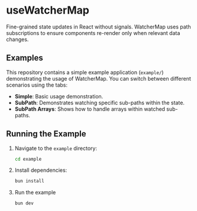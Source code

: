# useWatcherMap

Fine-grained state updates in React without signals. WatcherMap uses path subscriptions to ensure components re-render only when relevant data changes.

## Examples

This repository contains a simple example application (`example/`) demonstrating the usage of WatcherMap. You can switch between different scenarios using the tabs:

-   **Simple**: Basic usage demonstration.
-   **SubPath**: Demonstrates watching specific sub-paths within the state.
-   **SubPath Arrays**: Shows how to handle arrays within watched sub-paths.

## Running the Example

1.  Navigate to the `example` directory:
    ```bash
    cd example
    ```
2.  Install dependencies:
    ```bash
    bun install
    ```
3.  Run the example
    ```bash
    bun dev
    ```

